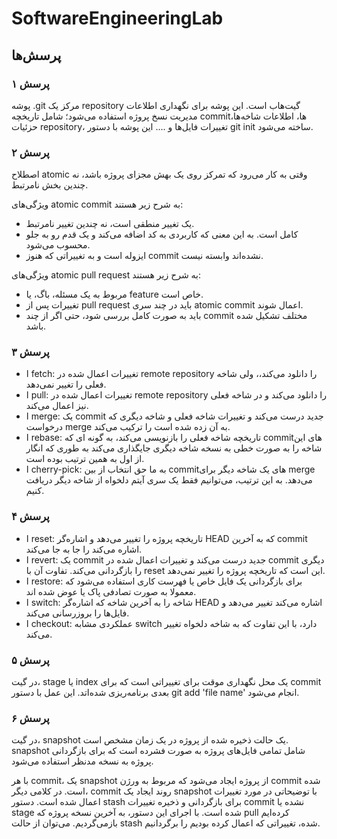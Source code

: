 # SoftwareEngineeringLab
## پرسش‌ها
### پرسش ۱
پوشه .git مرکز یک repository گیت‌هاب است. این پوشه برای نگهداری اطلاعات مدیریت نسخ پروژه استفاده می‌شود؛ شامل تاریخچه commitها، اطلاعات شاخه‌ها، حزئیات repository، تغییرات فایل‌ها و ....
این پوشه با دستور git init ساخته می‌شود.
### پرسش ۲
اصطلاح atomic وقتی به کار می‌رود که تمرکز روی یک بهش مجزای پروژه باشد، نه چندین بخش نامرتبط.

ویژگی‌های atomic commit به شرح زیر هستند:
* یک تغییر منطقی است، نه چندین تغییر نامرتبط.
* کامل است. به این معنی که کاربردی به کد اضافه می‌کند و یک قدم رو به جلو محسوب می‌شود.
* ایزوله است و به تغییراتی که هنوز commit نشده‌اند وابسته نیست.

ویژگی‌های atomic pull request به شرح زیر هستند:
  * مربوط به یک مسئله، باگ، یا feature خاص است.
  * تغییرات پس از pull request باید در چند سری atomic commit اعمال شوند.
  * باید به صورت کامل بررسی شود، حتی اگر از چند commit مختلف تشکیل شده باشد.
### پرسش ۳
* ا fetch: تغییرات اعمال شده در remote repository را دانلود می‌کند،، ولی شاخه فعلی را تغییر نمی‌دهد.
* ا pull: تغییرات اعمال شده در remote repository را دانلود می‌کند و در شاخه فعلی نیز اعمال می‌کند.
* ا merge: یک commit جدید درست می‌کند و تغییرات شاخه فعلی و شاخه دیگری که درخواست merge به آن زده شده است را ترکیب می‌کند.
* ا rebase: تاریخچه شاخه فعلی را بازنویسی می‌کند، به گونه ای که commitهای این شاخه را به صورت خطی به نسخه شاخه دیگری جایگذاری می‌کند به طوری که انگار از اول به همین ترتیب بوده است.
* ا cherry-pick: به ما حق انتخاب از بین commitهای یک شاخه دیگر برای merge می‌دهد. به این ترتیب، می‌توانیم فقط یک سری آیتم دلخواه از شاخه دیگر دریافت کنیم.
### پرسش ۴
* ا reset: تاریخچه پروژه را تغییر می‌دهد و اشاره‌گر HEAD که به آخرین commit اشاره می‌کند را جا به جا می‌کند.
* ا revert: یک commit جدید درست می‌کند و تغییرات اعمال شده در commit دیگری را بازگردانی می‌کند. تفاوت آن با reset این است که تاریخچه پروژه را تغییر نمی‌دهد.
* ا restore: برای بازگردانی یک فایل خاص یا فهرست کاری استفاده می‌شود که معمولا به صورت تصادفی پاک یا عوض شده اند.
* ا switch: شاخه را به آخرین شاخه که اشاره‌گر HEAD اشاره می‌کند تغییر می‌دهد و فایل‌ها را بروزرسانی می‌کند.
* ا checkout: عملکردی مشابه switch دارد، با این تفاوت که به شاخه دلخواه تغییر می‌کند.
### پرسش ۵
در گیت، stage یا index یک محل نگهداری موقت برای تغییراتی است که برای commit بعدی برنامه‌ریزی شده‌اتد. این عمل با دستور git add 'file name' انجام می‌شود.
### پرسش ۶
در گیت، snapshot یک حالت ذخیره شده از پروژه در یک زمان مشخص است. snapshot شامل تمامی فایل‌های پروژه به صورت فشرده است که برای بازگردانی پروژه به نسخه مدنظر استفاده می‌شود.

با هر commit، یک snapshot از پروژه ایجاد می‌شود که مربوط به ورژن commit شده است. در کلامی دیگر، commit روند ایجاد یک snapshot با توضیحاتی در مورد تغییرات اعمال شده است.
دستور stash برای بازگردانی و ذخیره تغییرات commit نشده یا stage شده است. با اجرای این دستور، به آخرین نسخه پروژه که pull کرده‌ایم بازمی‌گردیم. می‌توان از حالت stash شده، تغییراتی که اعمال کرده بودیم را برگردانیم.
